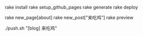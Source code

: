 rake install
rake setup_github_pages 
rake generate
rake deploy

rake new_page[about]
rake new_post["来吃鸡"]
rake preview

./push.sh "[blog] 来吃鸡"